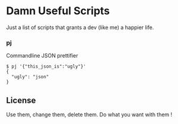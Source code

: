 # Damn Useful Scripts

Just a list of scripts that grants a dev (like me) a happier life.

### pj

Commandline JSON prettifier

```
$ pj '{"this_json_is":"ugly"}'
{
  "ugly": "json"
}
```

## License

Use them, change them, delete them. Do what you want with them !
